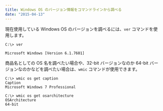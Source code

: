 ```yaml
---
title: Windows OS のバージョン情報をコマンドラインから調べる
date: "2015-04-13"
---
```



現在使用している Windows OS のバージョンを調べるには、`ver` コマンドを使用します。

```
C:\> ver

Microsoft Windows [Version 6.1.7601]
```

商品名としての OS 名を調べたい場合や、32-bit バージョンなのか 64-bit バージョンなのかなどを調べたい場合は、`wmic` コマンドが使用できます。

```
C:\> wmic os get caption
Caption
Microsoft Windows 7 Professional
```

```
C:\> wmic os get osarchitecture
OSArchitecture
64-bit
```

